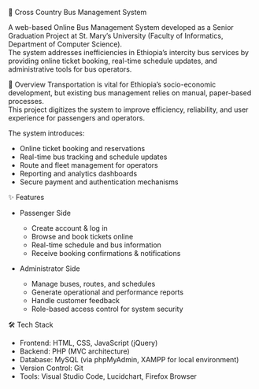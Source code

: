  🚌 Cross Country Bus Management System

A web-based Online Bus Management System developed as a Senior Graduation Project at St. Mary’s University (Faculty of Informatics, Department of Computer Science).  
The system addresses inefficiencies in Ethiopia’s intercity bus services by providing online ticket booking, real-time schedule updates, and administrative tools for bus operators.

📖 Overview
Transportation is vital for Ethiopia’s socio-economic development, but existing bus management relies on manual, paper-based processes.  
This project digitizes the system to improve efficiency, reliability, and user experience for passengers and operators.

The system introduces:
- Online ticket booking and reservations  
- Real-time bus tracking and schedule updates  
- Route and fleet management for operators  
- Reporting and analytics dashboards  
- Secure payment and authentication mechanisms  


✨ Features
- Passenger Side  
  - Create account & log in  
  - Browse and book tickets online  
  - Real-time schedule and bus information  
  - Receive booking confirmations & notifications  

- Administrator Side  
  - Manage buses, routes, and schedules  
  - Generate operational and performance reports  
  - Handle customer feedback  
  - Role-based access control for system security  



🛠️ Tech Stack
- Frontend: HTML, CSS, JavaScript (jQuery)  
- Backend: PHP (MVC architecture)  
- Database: MySQL (via phpMyAdmin, XAMPP for local environment)  
- Version Control: Git  
- Tools: Visual Studio Code, Lucidchart, Firefox Browser  

